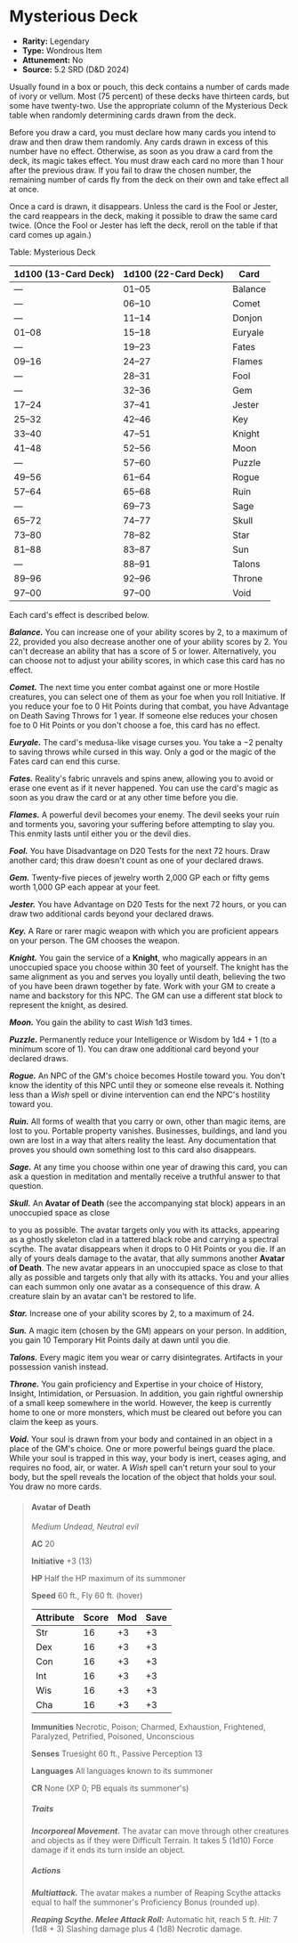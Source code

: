 # Mysterious Deck

- **Rarity:** Legendary
- **Type:** Wondrous Item
- **Attunement:** No
- **Source:** 5.2 SRD (D&D 2024)

Usually found in a box or pouch, this deck contains a number of cards made of ivory or vellum. Most (75 percent) of these decks have thirteen cards, but some have twenty-two. Use the appropriate column of the Mysterious Deck table when randomly determining cards drawn from the deck.

Before you draw a card, you must declare how many cards you intend to draw and then draw them randomly. Any cards drawn in excess of this number have no effect. Otherwise, as soon as you draw a card from the deck, its magic takes effect. You must draw each card no more than 1 hour after the previous draw. If you fail to draw the chosen number, the remaining number of cards fly from the deck on their own and take effect all at once.

Once a card is drawn, it disappears. Unless the card is the Fool or Jester, the card reappears in the deck, making it possible to draw the same card twice. (Once the Fool or Jester has left the deck, reroll on the table if that card comes up again.)

Table: Mysterious Deck

| 1d100 (13-Card Deck) | 1d100 (22-Card Deck) | Card    |
|----------------------|----------------------|---------|
| —                    | 01–05                | Balance |
| —                    | 06–10                | Comet   |
| —                    | 11–14                | Donjon  |
| 01–08                | 15–18                | Euryale |
| —                    | 19–23                | Fates   |
| 09–16                | 24–27                | Flames  |
| —                    | 28–31                | Fool    |
| —                    | 32–36                | Gem     |
| 17–24                | 37–41                | Jester  |
| 25–32                | 42–46                | Key     |
| 33–40                | 47–51                | Knight  |
| 41–48                | 52–56                | Moon    |
| —                    | 57–60                | Puzzle  |
| 49–56                | 61–64                | Rogue   |
| 57–64                | 65–68                | Ruin    |
| —                    | 69–73                | Sage    |
| 65–72                | 74–77                | Skull   |
| 73–80                | 78–82                | Star    |
| 81–88                | 83–87                | Sun     |
| —                    | 88–91                | Talons  |
| 89–96                | 92–96                | Throne  |
| 97–00                | 97–00                | Void    |

Each card's effect is described below.

**_Balance._** You can increase one of your ability scores by 2, to a maximum of 22, provided you also decrease another one of your ability scores by 2. You can't decrease an ability that has a score of 5 or lower. Alternatively, you can choose not to adjust your ability scores, in which case this card has no effect.

**_Comet._** The next time you enter combat against one or more Hostile creatures, you can select one of them as your foe when you roll Initiative. If you reduce your foe to 0 Hit Points during that combat, you have Advantage on Death Saving Throws for 1 year. If someone else reduces your chosen foe to 0 Hit Points or you don't choose a foe, this card has no effect.

**_Euryale._** The card's medusa-like visage curses you. You take a −2 penalty to saving throws while cursed in this way. Only a god or the magic of the Fates card can end this curse.

**_Fates._** Reality's fabric unravels and spins anew, allowing you to avoid or erase one event as if it never happened. You can use the card's magic as soon as you draw the card or at any other time before you die.

**_Flames._** A powerful devil becomes your enemy. The devil seeks your ruin and torments you, savoring your suffering before attempting to slay you. This enmity lasts until either you or the devil dies.

**_Fool._** You have Disadvantage on D20 Tests for the next 72 hours. Draw another card; this draw doesn't count as one of your declared draws.

**_Gem._** Twenty-five pieces of jewelry worth 2,000 GP each or fifty gems worth 1,000 GP each appear at your feet.

**_Jester._** You have Advantage on D20 Tests for the next 72 hours, or you can draw two additional cards beyond your declared draws.

**_Key._** A Rare or rarer magic weapon with which you are proficient appears on your person. The GM chooses the weapon.

**_Knight._** You gain the service of a **Knight**, who magically appears in an unoccupied space you choose within 30 feet of yourself. The knight has the same alignment as you and serves you loyally until death, believing the two of you have been drawn together by fate. Work with your GM to create a name and backstory for this NPC. The GM can use a different stat block to represent the knight, as desired.

**_Moon._** You gain the ability to cast *Wish* 1d3 times.

**_Puzzle._** Permanently reduce your Intelligence or Wisdom by 1d4 + 1 (to a minimum score of 1). You can draw one additional card beyond your declared draws.

**_Rogue._** An NPC of the GM's choice becomes Hostile toward you. You don't know the identity of this NPC until they or someone else reveals it. Nothing less than a *Wish* spell or divine intervention can end the NPC's hostility toward you.

**_Ruin._** All forms of wealth that you carry or own, other than magic items, are lost to you. Portable property vanishes. Businesses, buildings, and land you own are lost in a way that alters reality the least. Any documentation that proves you should own something lost to this card also disappears.

**_Sage._** At any time you choose within one year of drawing this card, you can ask a question in meditation and mentally receive a truthful answer to that question.

**_Skull._** An **Avatar of Death** (see the accompanying stat block) appears in an unoccupied space as close

to you as possible. The avatar targets only you with its attacks, appearing as a ghostly skeleton clad in a tattered black robe and carrying a spectral scythe. The avatar disappears when it drops to 0 Hit Points or you die. If an ally of yours deals damage to the avatar, that ally summons another **Avatar of Death**. The new avatar appears in an unoccupied space as close to that ally as possible and targets only that ally with its attacks. You and your allies can each summon only one avatar as a consequence of this draw. A creature slain by an avatar can't be restored to life.

**_Star._** Increase one of your ability scores by 2, to a maximum of 24.

**_Sun._** A magic item (chosen by the GM) appears on your person. In addition, you gain 10 Temporary Hit Points daily at dawn until you die.

**_Talons._** Every magic item you wear or carry disintegrates. Artifacts in your possession vanish instead.

**_Throne._** You gain proficiency and Expertise in your choice of History, Insight, Intimidation, or Persuasion. In addition, you gain rightful ownership of a small keep somewhere in the world. However, the keep is currently home to one or more monsters, which must be cleared out before you can claim the keep as yours.

**_Void._** Your soul is drawn from your body and contained in an object in a place of the GM's choice. One or more powerful beings guard the place. While your soul is trapped in this way, your body is inert, ceases aging, and requires no food, air, or water. A *Wish* spell can't return your soul to your body, but the spell reveals the location of the object that holds your soul. You draw no more cards.

> #### Avatar of Death
> 
> *Medium Undead, Neutral evil*
> 
> **AC** 20 
>
> **Initiative** +3 (13) 
>
> **HP** Half the HP maximum of its summoner 
>
> **Speed** 60 ft., Fly 60 ft. (hover)
>
> | Attribute | Score | Mod | Save |
> |-----------|-------|-----|------|
> | Str       | 16    | +3  | +3   |
> | Dex       | 16    | +3  | +3   |
> | Con       | 16    | +3  | +3   |
> | Int       | 16    | +3  | +3   |
> | Wis       | 16    | +3  | +3   |
> | Cha       | 16    | +3  | +3   |
> 
>
> **Immunities** Necrotic, Poison; Charmed, Exhaustion, Frightened, Paralyzed, Petrified, Poisoned, Unconscious 
>
> **Senses** Truesight 60 ft., Passive Perception 13 
>
> **Languages** All languages known to its summoner 
>
> **CR** None (XP 0; PB equals its summoner's)
>
> ##### Traits
>
> **_Incorporeal Movement._** The avatar can move through other creatures and objects as if they were Difficult Terrain. It takes 5 (1d10) Force damage if it ends its turn inside an object.
>
> ##### Actions
>
> **_Multiattack._** The avatar makes a number of Reaping Scythe attacks equal to half the summoner's Proficiency Bonus (rounded up).
>
> **_Reaping Scythe. Melee Attack Roll:_** Automatic hit, reach 5 ft. *Hit:* 7 (1d8 + 3) Slashing damage plus 4 (1d8) Necrotic damage.
